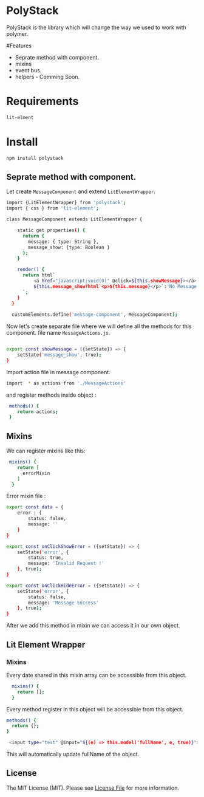# PolyStack
PolyStack is the library which will change the way we used to work with polymer. 

#Features 
- Seprate method with component.
- mixins
- event bus.
- helpers - Comming Soon.

# Requirements
``` bash
lit-elment
```

# Install
``` bash
npm install polystack
```


## Seprate method with component.

Let create `MessageComponent` and extend `LitElementWrapper`. 

``` bash
import {LitElementWrapper} from 'polystack';
import { css } from 'lit-element';

class MessageComponent extends LitElementWrapper {

    static get properties() {
      return { 
        message: { type: String },
        message_show: {type: Boolean }
      };
    }

    render() {
      return html`
          <a href="javascript:void(0)" @click=${this.showMessage}></a>
          ${this.message_show?html`<p>${this.message}</p>`:'No Message'}
      `;
    }
  }
  
  customElements.define('message-component', MessageComponent);
```

Now let's create separate file where we will define all the methods for this component. file name `MessageActions.js`.
``` bash

export const showMessage = ({setState}) => {
    setState('message_show', true);
}

```

Import action file in message component. 
```bash
import  * as actions from './MessageActions' 
```

and register methods inside object : 
```bash
 methods() {
    return actions;
 }
```

## Mixins

We can register mixins like this: 
```bash
 mixins() {
    return [
      errorMixin
    ]
  }
```

Error mixin file : 
```bash
export const data = {
    error : {
        status: false,
        message: ''
    }
}

export const onClickShowError = ({setState}) => {
    setState('error', {
        status: true,
        message: 'Invalid Request !'
    }, true);
}

export const onClickHideError = ({setState}) => {
    setState('error', {
        status: false,
        message: 'Message Success'
    }, true);
}
```
After we add this method in mixin we can access it in our own object.


## Lit Element Wrapper 

### Mixins

Every date shared in this mixin array can be accessible from this object.
```bash
  mixins() {
    return [];
  }
```

Every method register in this object will be accessible from this object.
```bash
methods() {
  return {};
}
```

```bash
 <input type="text" @input="${(e) => this.model('fullName', e, true)}">
```
This will automatically update fullName of the object.

## License
The MIT License (MIT). Please see [License File](LICENSE.md) for more information.
